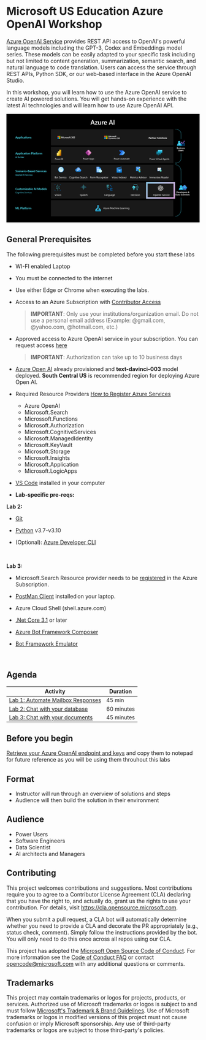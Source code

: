 # Microsoft US Education Azure OpenAI Workshop

[Azure OpenAI Service](https://learn.microsoft.com/en-us/azure/cognitive-services/openai/overview) provides REST API access to OpenAI's powerful language models including the GPT-3, Codex and Embeddings model series. These models can be easily adapted to your specific task including but not limited to content generation, summarization, semantic search, and natural language to code translation. Users can access the service through REST APIs, Python SDK, or our web-based interface in the Azure OpenAI Studio.

In this workshop, you will learn how to use the Azure OpenAI service to create AI powered solutions. You will get hands-on experience with the latest AI technologies and will learn how to use Azure OpenAI API. 

![OpenAI ](documents/images/OpenAI.png)

## General Prerequisites

The following prerequisites must be completed before you start these labs

- WI-FI enabled Laptop
- You must be connected to the internet
- Use either Edge or Chrome when executing the labs.
- Access to an Azure Subscription with [Contributor Access](https://learn.microsoft.com/en-us/azure/role-based-access-control/role-assignments-steps)
  > **IMPORTANT**: Only use your institutions/organization email. Do not use a personal email address (Example: @gmail.com, @yahoo.com, @hotmail.com, etc.)
- Approved access to Azure OpenAI service in your subscription. You can request access [here](https://customervoice.microsoft.com/Pages/ResponsePage.aspx?id=v4j5cvGGr0GRqy180BHbR7en2Ais5pxKtso_Pz4b1_xUOFA5Qk1UWDRBMjg0WFhPMkIzTzhKQ1dWNyQlQCN0PWcu)

  > **IMPORTANT**: Authorization can take up to 10 business days

- [Azure Open AI](https://learn.microsoft.com/en-us/azure/cognitive-services/openai/how-to/create-resource?pivots=web-portal) already provisioned and **text-davinci-003** model deployed.
  **South Central US** is recommended region for deploying Azure Open AI.

- Required Resource Providers [How to Register Azure Services](https://learn.microsoft.com/en-us/azure/azure-resource-manager/management/resource-providers-and-types)
  
  - Azure OpenAI
  - Microsoft.Search
  - Microssoft.Functions
  - Microsoft.Authorization
  - Microsoft.CognitiveServices
  - Microsoft.ManagedIdentity
  - Microsoft.KeyVault
  - Microsoft.Storage  
  - Microsoft.Insights 
  - Microsoft.Application
  - Microsoft.LogicApps

- [VS Code](https://code.visualstudio.com/download) installed in your computer
- **Lab-specific pre-reqs:​**

**Lab 2:​**

- [Git](https://git-scm.com/downloads)​

- [Python](https://www.python.org/downloads/) v3.7-v3.10​

- (Optional): [Azure Developer CLI​](https://aka.ms/azure-dev/install)

​

**Lab 3:​**

- Microsoft.Search Resource provider needs to be [registered](https://learn.microsoft.com/en-us/azure/azure-resource-manager/management/resource-providers-and-types#register-resource-provider) in the Azure Subscription.​

- [PostMan Client](https://www.postman.com/downloads/)  installed on your laptop. ​

- Azure Cloud Shell (shell.azure.com)​

- [.Net Core 3.1](https://dotnet.microsoft.com/en-us/download/dotnet/3.1) or later​

- [Azure Bot Framework Composer​](https://learn.microsoft.com/en-us/composer/install-composer?tabs=windows)

- [Bot Framework Emulator​](https://github.com/Microsoft/BotFramework-Emulator/releases/tag/v4.14.1)

​

## Agenda


| Activity | Duration |
| --- | --- |
| [Lab 1: Automate Mailbox Responses](/labs/Lab_1_Automate_Mailbox_Responses/README.md) | 45 min |
| [Lab 2: Chat with your database](/labs/Lab_2_Data_Analytics/README.md) | 60 minutes |
| [Lab 3: Chat with your documents](/labs/Lab_3_chatWithDocuments/README.md) | 45 minutes |



## Before you begin

  [Retrieve your Azure OpenAI endpoint and keys](https://learn.microsoft.com/en-us/azure/cognitive-services/openai/quickstart?tabs=command-line&pivots=programming-language-python#retrieve-key-and-endpoint) and copy them to notepad for future reference as you will be using them throuhout this labs

## Format

- Instructor will run through an overview of solutions and steps
- Audience will then build the solution in their environment

## Audience

- Power Users
- Software Engineers
- Data Scientist
- AI architects and Managers

## Contributing

This project welcomes contributions and suggestions.  Most contributions require you to agree to a
Contributor License Agreement (CLA) declaring that you have the right to, and actually do, grant us
the rights to use your contribution. For details, visit https://cla.opensource.microsoft.com.

When you submit a pull request, a CLA bot will automatically determine whether you need to provide
a CLA and decorate the PR appropriately (e.g., status check, comment). Simply follow the instructions
provided by the bot. You will only need to do this once across all repos using our CLA.

This project has adopted the [Microsoft Open Source Code of Conduct](https://opensource.microsoft.com/codeofconduct/).
For more information see the [Code of Conduct FAQ](https://opensource.microsoft.com/codeofconduct/faq/) or
contact [opencode@microsoft.com](mailto:opencode@microsoft.com) with any additional questions or comments.

## Trademarks 

This project may contain trademarks or logos for projects, products, or services. Authorized use of Microsoft 
trademarks or logos is subject to and must follow 
[Microsoft's Trademark & Brand Guidelines](https://www.microsoft.com/en-us/legal/intellectualproperty/trademarks/usage/general).
Use of Microsoft trademarks or logos in modified versions of this project must not cause confusion or imply Microsoft sponsorship.
Any use of third-party trademarks or logos are subject to those third-party's policies.
